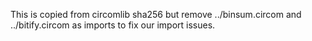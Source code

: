 This is copied from circomlib sha256 but remove ../binsum.circom and ../bitify.circom as imports to fix our import issues.
